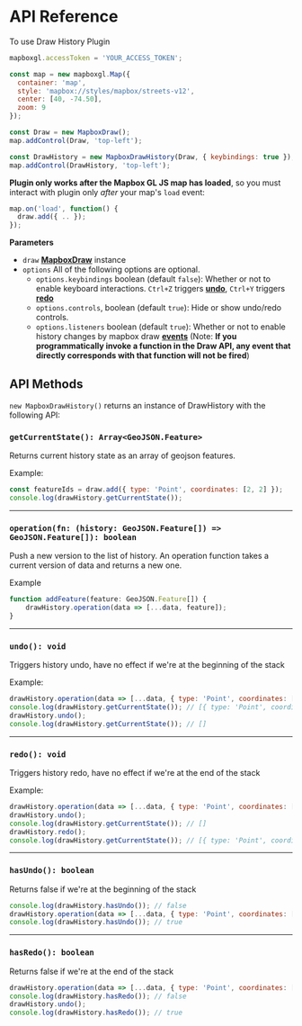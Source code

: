 # API Reference

To use Draw History Plugin

```js
mapboxgl.accessToken = 'YOUR_ACCESS_TOKEN';

const map = new mapboxgl.Map({
  container: 'map',
  style: 'mapbox://styles/mapbox/streets-v12',
  center: [40, -74.50],
  zoom: 9
});

const Draw = new MapboxDraw();
map.addControl(Draw, 'top-left');

const DrawHistory = new MapboxDrawHistory(Draw, { keybindings: true });
map.addControl(DrawHistory, 'top-left');
```

**Plugin only works after the Mapbox GL JS map has loaded**, so you must interact with plugin only *after* your map's `load` event:

```js
map.on('load', function() {
  draw.add({ .. });
});
```


**Parameters**

-   `draw` **[MapboxDraw](https://github.com/mapbox/mapbox-gl-draw/tree/main)** instance
-   `options` All of the following options are optional.
    -   `options.keybindings` boolean (default `false`): Whether or not to enable keyboard interactions. `Ctrl+Z` triggers **[undo](https://github.com/Starmordar/mapbox-gl-draw-history/blob/main/docs/API.md#undo-void)**, `Ctrl+Y` triggers **[redo](https://github.com/Starmordar/mapbox-gl-draw-history/blob/main/docs/API.md#redo-void)**
    -   `options.controls`, boolean (default `true`): Hide or show undo/redo controls.
    -   `options.listeners` boolean (default `true`): Whether or not to enable history changes by mapbox draw **[events](https://github.com/mapbox/mapbox-gl-draw/blob/main/docs/API.md#events)** 
        (Note: **If you programmatically invoke a function in the Draw API, any event that directly corresponds with that function will not be fired**)


## API Methods

`new MapboxDrawHistory()` returns an instance of DrawHistory with the following API:

### `getCurrentState(): Array<GeoJSON.Feature>`
Returns current history state as an array of geojson features.

Example: 
```js
const featureIds = draw.add({ type: 'Point', coordinates: [2, 2] });
console.log(drawHistory.getCurrentState());
```

---
### `operation(fn: (history: GeoJSON.Feature[]) => GeoJSON.Feature[]): boolean`
Push a new version to the list of history. An operation function takes a current version of data and returns a new one.

Example
```js
function addFeature(feature: GeoJSON.Feature[]) {
    drawHistory.operation(data => [...data, feature]);
}
```

---
### `undo(): void`
Triggers history undo, have no effect if we're at the beginning of the stack

Example:

```js
drawHistory.operation(data => [...data, { type: 'Point', coordinates: [0, 0] }]);
console.log(drawHistory.getCurrentState()); // [{ type: 'Point', coordinates: [0, 0] }]
drawHistory.undo();
console.log(drawHistory.getCurrentState()); // []
```

---
### `redo(): void`
Triggers history redo, have no effect if we're at the end of the stack

Example:

```js
drawHistory.operation(data => [...data, { type: 'Point', coordinates: [1, 0] }]);
drawHistory.undo();
console.log(drawHistory.getCurrentState()); // []
drawHistory.redo();
console.log(drawHistory.getCurrentState()); // [{ type: 'Point', coordinates: [1, 0] }]
```

---
### `hasUndo(): boolean`
Returns false if we're at the beginning of the stack
```js
console.log(drawHistory.hasUndo()); // false
drawHistory.operation(data => [...data, { type: 'Point', coordinates: [1, 0] }]);
console.log(drawHistory.hasUndo()); // true
```

---
### `hasRedo(): boolean`
Returns false if we're at the end of the stack
```js
drawHistory.operation(data => [...data, { type: 'Point', coordinates: [1, 0] }]);
console.log(drawHistory.hasRedo()); // false
drawHistory.undo();
console.log(drawHistory.hasRedo()); // true
```
